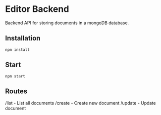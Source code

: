 
# Editor Backend

Backend API for storing documents in a mongoDB database.

## Installation

```shell
npm install
```

## Start

```shell
npm start
```

## Routes

/list - List all documents
/create - Create new document
/update - Update document
